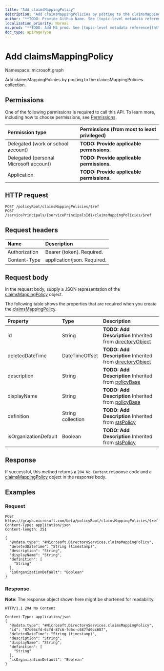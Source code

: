 ```yaml
---
title: "Add claimsMappingPolicy"
description: "Add claimsMappingPolicies by posting to the claimsMappingPolicies collection."
author: "**TODO: Provide Github Name. See [topic-level metadata reference](https://msgo.azurewebsites.net/add/document/guidelines/metadata.html#topic-level-metadata)**"
localization_priority: Normal
ms.prod: "**TODO: Add MS prod. See [topic-level metadata reference](https://msgo.azurewebsites.net/add/document/guidelines/metadata.html#topic-level-metadata)**"
doc_type: apiPageType
---
```


# Add claimsMappingPolicy
Namespace: microsoft.graph

Add claimsMappingPolicies by posting to the claimsMappingPolicies collection.

## Permissions
One of the following permissions is required to call this API. To learn more, including how to choose permissions, see [Permissions](/graph/permissions-reference).

|Permission type|Permissions (from most to least privileged)|
|:---|:---|
|Delegated (work or school account)|**TODO: Provide applicable permissions.**|
|Delegated (personal Microsoft account)|**TODO: Provide applicable permissions.**|
|Application|**TODO: Provide applicable permissions.**|

## HTTP request

<!-- {
  "blockType": "ignored"
}
-->
``` http
POST /policyRoot/claimsMappingPolicies/$ref
POST /servicePrincipals/{servicePrincipalsId}/claimsMappingPolicies/$ref
```

## Request headers
|Name|Description|
|:---|:---|
|Authorization|Bearer {token}. Required.|
|Content-Type|application/json. Required.|

## Request body
In the request body, supply a JSON representation of the [claimsMappingPolicy](../resources/claimsmappingpolicy.md) object.

The following table shows the properties that are required when you create the [claimsMappingPolicy](../resources/claimsmappingpolicy.md).

|Property|Type|Description|
|:---|:---|:---|
|id|String|**TODO: Add Description** Inherited from [directoryObject](../resources/directoryobject.md)|
|deletedDateTime|DateTimeOffset|**TODO: Add Description** Inherited from [directoryObject](../resources/directoryobject.md)|
|description|String|**TODO: Add Description** Inherited from [policyBase](../resources/policybase.md)|
|displayName|String|**TODO: Add Description** Inherited from [policyBase](../resources/policybase.md)|
|definition|String collection|**TODO: Add Description** Inherited from [stsPolicy](../resources/stspolicy.md)|
|isOrganizationDefault|Boolean|**TODO: Add Description** Inherited from [stsPolicy](../resources/stspolicy.md)|



## Response

If successful, this method returns a `204 No Content` response code and a [claimsMappingPolicy](../resources/claimsmappingpolicy.md) object in the response body.

## Examples

### Request
<!-- {
  "blockType": "request",
  "name": "create_claimsmappingpolicy_from_"
}
-->
``` http
POST https://graph.microsoft.com/beta/policyRoot/claimsMappingPolicies/$ref
Content-Type: application/json
Content-length: 251

{
  "@odata.type": "#Microsoft.DirectoryServices.claimsMappingPolicy",
  "deletedDateTime": "String (timestamp)",
  "description": "String",
  "displayName": "String",
  "definition": [
    "String"
  ],
  "isOrganizationDefault": "Boolean"
}
```


### Response
**Note:** The response object shown here might be shortened for readability.
<!-- {
  "blockType": "response",
  "truncated": true,
  "@odata.type": "Microsoft.DirectoryServices.claimsMappingPolicy"
}
-->
``` http
HTTP/1.1 204 No Content

Content-Type: application/json
{
  "@odata.type": "#Microsoft.DirectoryServices.claimsMappingPolicy",
  "id": "87c66cfd-6cfd-87c6-fd6c-c687fd6cc687",
  "deletedDateTime": "String (timestamp)",
  "description": "String",
  "displayName": "String",
  "definition": [
    "String"
  ],
  "isOrganizationDefault": "Boolean"
}
```

